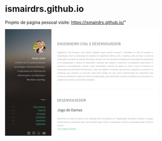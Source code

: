 # ismairdrs.github.io

Projeto de página pessoal 
visite: 
https://ismairdrs.github.io/"



![](./profile.png)
